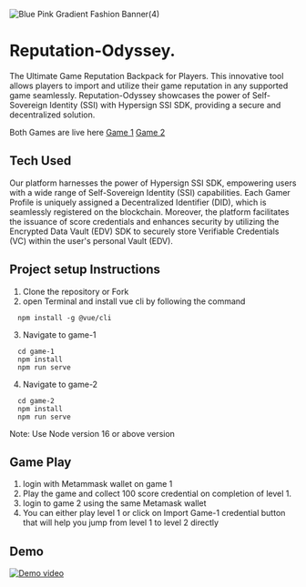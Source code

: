 ![Blue Pink Gradient Fashion Banner(4)](https://github.com/Raj6939/Reputation-Odyssey/assets/67961128/ed82adce-19b4-491e-82b5-98f42197cc55)

# Reputation-Odyssey.
The Ultimate Game Reputation Backpack for Players. This innovative tool allows players to import and utilize their game reputation in any supported game seamlessly. Reputation-Odyssey showcases the power of Self-Sovereign Identity (SSI) with Hypersign SSI SDK, providing a secure and decentralized solution.

Both Games are live here
[Game 1](https://reputation-odyssey-game-1.netlify.app/)
[Game 2](https://reputation-odyssey-game-2.netlify.app/)


## Tech Used
Our platform harnesses the power of Hypersign SSI SDK, empowering users with a wide range of Self-Sovereign Identity (SSI) capabilities. Each Gamer Profile is uniquely assigned a Decentralized Identifier (DID), which is seamlessly registered on the blockchain. Moreover, the platform facilitates the issuance of score credentials and enhances security by utilizing the Encrypted Data Vault (EDV) SDK to securely store Verifiable Credentials (VC) within the user's personal Vault (EDV).


## Project setup Instructions
1. Clone the repository or Fork
2. open Terminal and install vue cli by following the command
```
  npm install -g @vue/cli
```
3. Navigate to game-1
```
  cd game-1
  npm install
  npm run serve
```
4. Navigate to game-2
```
  cd game-2
  npm install
  npm run serve
```
  Note: Use Node version 16 or above version

## Game Play

1.  login with Metammask wallet on game 1
2.  Play the game and collect 100 score credential on completion of level 1.
3.  login to game 2 using the same Metamask wallet
4.  You can either play level 1 or click on Import Game-1 credential button that will help you jump from level 1 to level 2 directly

## Demo 

[![Demo video](https://user-images.githubusercontent.com/15328561/259026273-d306a285-d112-468d-ab2c-32d4d8ebd127.png)](https://www.youtube.com/watch?v=oJji9Q4rCz0&t=5s)

## 
